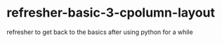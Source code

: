 # refresher-basic-3-cpolumn-layout
refresher to get back to the basics after using python for a while

